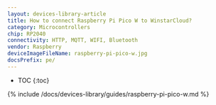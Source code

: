 ```yaml
---
layout: devices-library-article
title: How to connect Raspberry Pi Pico W to WinstarCloud?
category: Microcontrollers
chip: RP2040
connectivity: HTTP, MQTT, WIFI, Bluetooth
vendor: Raspberry
deviceImageFileName: raspberry-pi-pico-w.jpg
docsPrefix: pe/
---
```


* TOC
{:toc}

{% include /docs/devices-library/guides/raspberry-pi-pico-w.md %}
